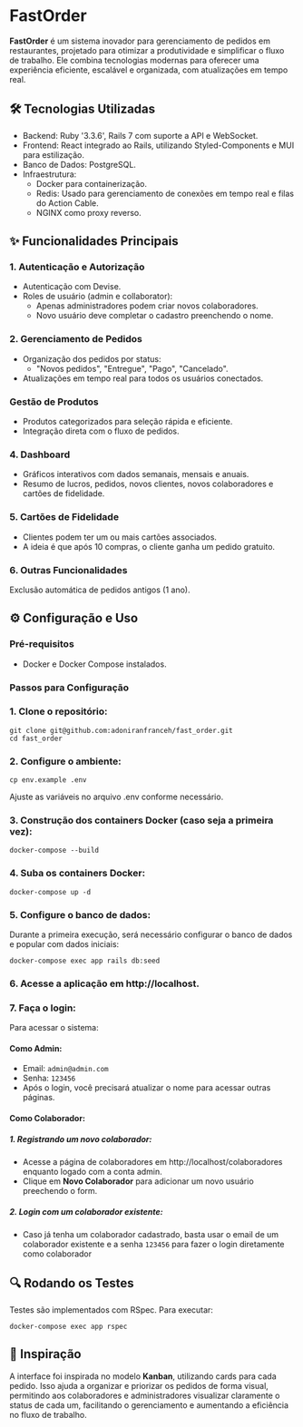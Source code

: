 # FastOrder
**FastOrder** é um sistema inovador para gerenciamento de pedidos em restaurantes, projetado para otimizar a produtividade e simplificar o fluxo de trabalho. Ele combina tecnologias modernas para oferecer uma experiência eficiente, escalável e organizada, com atualizações em tempo real.

## 🛠️ Tecnologias Utilizadas
- Backend: Ruby '3.3.6', Rails 7 com suporte a API e WebSocket.
- Frontend: React integrado ao Rails, utilizando Styled-Components e MUI para estilização.
- Banco de Dados: PostgreSQL.
- Infraestrutura:
  - Docker para containerização.
  - Redis: Usado para gerenciamento de conexões em tempo real e filas do Action Cable.
  - NGINX como proxy reverso.

## ✨ Funcionalidades Principais
### 1. Autenticação e Autorização
- Autenticação com Devise.
- Roles de usuário (admin e collaborator):
  - Apenas administradores podem criar novos colaboradores.
  - Novo usuário deve completar o cadastro preenchendo o nome.
### 2. Gerenciamento de Pedidos
- Organização dos pedidos por status:
  - "Novos pedidos", "Entregue", "Pago", "Cancelado".
- Atualizações em tempo real para todos os usuários conectados.
### Gestão de Produtos
- Produtos categorizados para seleção rápida e eficiente.
- Integração direta com o fluxo de pedidos.
### 4. Dashboard
- Gráficos interativos com dados semanais, mensais e anuais.
- Resumo de lucros, pedidos, novos clientes, novos colaboradores e cartões de fidelidade.
### 5. Cartões de Fidelidade
- Clientes podem ter um ou mais cartões associados.
- A ideia é que após 10 compras, o cliente ganha um pedido gratuito.
### 6. Outras Funcionalidades
Exclusão automática de pedidos antigos (1 ano).
## ⚙️ Configuração e Uso
### Pré-requisitos
- Docker e Docker Compose instalados.
### Passos para Configuração
### 1. Clone o repositório:

```
git clone git@github.com:adoniranfranceh/fast_order.git
cd fast_order
```
### 2. Configure o ambiente:

```
cp env.example .env
```
Ajuste as variáveis no arquivo .env conforme necessário.
### 3. Construção dos containers Docker (caso seja a primeira vez):

```
docker-compose --build
```
### 4. Suba os containers Docker:

```
docker-compose up -d
```
### 5. Configure o banco de dados:
Durante a primeira execução, será necessário configurar o banco de dados e popular com dados iniciais:

```
docker-compose exec app rails db:seed
```
### 6. Acesse a aplicação em http://localhost.

### 7. Faça o login:
Para acessar o sistema:
#### Como Admin:
  - Email: `admin@admin.com`
  - Senha: `123456`
  - Após o login, você precisará atualizar o nome para acessar outras páginas.
#### Como Colaborador:
##### 1. Registrando um novo colaborador:
  - Acesse a página de colaboradores em http://localhost/colaboradores enquanto logado com a conta admin.
  - Clique em **Novo Colaborador** para adicionar um novo usuário preechendo o form.
##### 2. Login com um colaborador existente:
  - Caso já tenha um colaborador cadastrado, basta usar o email de um colaborador existente e a senha `123456` para fazer o login diretamente como colaborador

## 🔍 Rodando os Testes
Testes são implementados com RSpec. Para executar:
```
docker-compose exec app rspec
```

## 🚀 Inspiração
A interface foi inspirada no modelo **Kanban**, utilizando cards para cada pedido. Isso ajuda a organizar e priorizar os pedidos de forma visual, permitindo aos colaboradores e administradores visualizar claramente o status de cada um, facilitando o gerenciamento e aumentando a eficiência no fluxo de trabalho.

